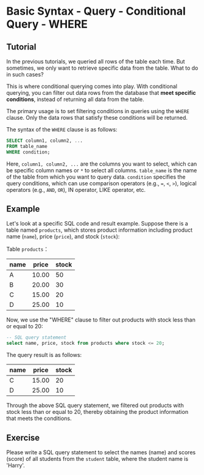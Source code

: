 # Basic Syntax - Query - Conditional Query - WHERE

## Tutorial

In the previous tutorials, we queried all rows of the table each time. But sometimes, we only want to retrieve specific data from the table. What to do in such cases?

This is where conditional querying comes into play. With conditional querying, you can filter out data rows from the database that **meet specific conditions**, instead of returning all data from the table.

The primary usage is to set filtering conditions in queries using the `WHERE` clause. Only the data rows that satisfy these conditions will be returned.

The syntax of the `WHERE` clause is as follows:

```sql
SELECT column1, column2, ...
FROM table_name
WHERE condition;
```

Here, `column1, column2, ...` are the columns you want to select, which can be specific column names or `*` to select all columns. `table_name` is the name of the table from which you want to query data. `condition` specifies the query conditions, which can use comparison operators (e.g., `=`, `<`, `>`), logical operators (e.g., `AND`, `OR`), IN operator, LIKE operator, etc.



## Example

Let's look at a specific SQL code and result example. Suppose there is a table named `products`, which stores product information including product name (`name`), price (`price`), and stock (`stock`):

Table `products`：

|   name   | price | stock |
|----------|-------|-------|
|   A      | 10.00 |   50  |
|   B      | 20.00 |   30  |
|   C      | 15.00 |   20  |
|   D      | 25.00 |   10  |

Now, we use the "WHERE" clause to filter out products with stock less than or equal to 20:

```sql
-- SQL query statement
select name, price, stock from products where stock <= 20;
```



The query result is as follows:

|   name   | price | stock |
|----------|-------|-------|
|   C      | 15.00 |   20  |
|   D      | 25.00 |   10  |



Through the above SQL query statement, we filtered out products with stock less than or equal to 20, thereby obtaining the product information that meets the conditions.



## Exercise

Please write a SQL query statement to select the names (name) and scores (score) of all students from the `student` table, where the student name is 'Harry'.

